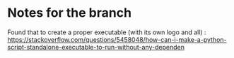 # Notes for the branch

Found that to create a proper executable (with its own logo and all) : https://stackoverflow.com/questions/5458048/how-can-i-make-a-python-script-standalone-executable-to-run-without-any-dependen

